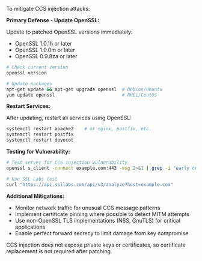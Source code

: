 To mitigate CCS injection attacks:

**Primary Defense - Update OpenSSL:**

Update to patched OpenSSL versions immediately:
- OpenSSL 1.0.1h or later
- OpenSSL 1.0.0m or later  
- OpenSSL 0.9.8za or later

```bash
# Check current version
openssl version

# Update packages
apt-get update && apt-get upgrade openssl  # Debian/Ubuntu
yum update openssl                         # RHEL/CentOS
```

**Restart Services:**

After updating, restart all services using OpenSSL:
```bash
systemctl restart apache2    # or nginx, postfix, etc.
systemctl restart postfix
systemctl restart dovecot
```

**Testing for Vulnerability:**

```bash
# Test server for CCS injection vulnerability
openssl s_client -connect example.com:443 -msg 2>&1 | grep -i "early ccs"

# Use SSL Labs test
curl "https://api.ssllabs.com/api/v3/analyze?host=example.com"
```

**Additional Mitigations:**

* Monitor network traffic for unusual CCS message patterns
* Implement certificate pinning where possible to detect MITM attempts
* Use non-OpenSSL TLS implementations (NSS, GnuTLS) for critical applications
* Enable perfect forward secrecy to limit damage from key compromise

CCS injection does not expose private keys or certificates, so certificate replacement is not required after patching.